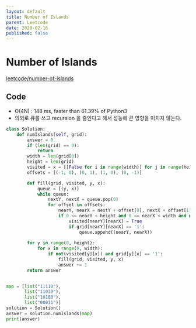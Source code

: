```yaml
---
layout: default
title: Number of Islands
parent: Leetcode
date: 2020-02-16
published: false
---
```


# Number of Islands

[leetcode/number-of-islands](https://www.leetcode.com/problems/number-of-islands/)

## Code

- O(4N) : 148 ms, faster than 61.39% of Python3
- 의외로 큐를 쓰고 recursion 을 줄인다고 해서 성능에 큰 영향을 미치지 않는다.

```python
class Solution:
    def numIslands(self, grid):
        answer = 0
        if (len(grid) == 0):
            return
        width = len(grid[0])
        height = len(grid)
        visited = x = [[False for i in range(width)] for j in range(height)]
        offsets = [(-1, 0), (0, 1), (1, 0), (0, -1)]

        def fill(grid, visited, y, x):
            queue = [(y, x)]
            while queue:
                nextY, nextX = queue.pop(0)
                for offset in offsets:
                    nearY, nearX = nextY + offset[0], nextX + offset[1]
                    if 0 <= nearY < height and 0 <= nearX < width and not(visited[nearY][nearX]):
                        visited[nearY][nearX] = True
                        if grid[nearY][nearX] == '1':
                            queue.append((nearY, nearX))
    
        for y in range(0, height):
            for x in range(0, width):
                if not(visited[y][x]) and grid[y][x] == '1':
                    fill(grid, visited, y, x)
                    answer += 1
        return answer

                    
map = [list("11110"),
       list("11010"),
       list("10100"),
       list("00011")]
solution = Solution()
answer = solution.numIslands(map)
print(answer)
```